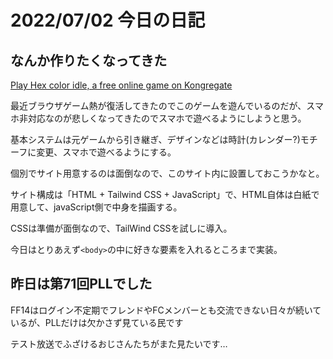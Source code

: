 # 2022/07/02 今日の日記

## なんか作りたくなってきた

[Play Hex color idle, a free online game on Kongregate](https://www.kongregate.com/games/Myafkish/hex-color-idle)

最近ブラウザゲーム熱が復活してきたのでこのゲームを遊んでいるのだが、スマホ非対応なのが悲しくなってきたのでスマホで遊べるようにしようと思う。

基本システムは元ゲームから引き継ぎ、デザインなどは時計(カレンダー?)モチーフに変更、スマホで遊べるようにする。

個別でサイト用意するのは面倒なので、このサイト内に設置しておこうかなと。

サイト構成は「HTML + Tailwind CSS + JavaScript」で、HTML自体は白紙で用意して、javaScript側で中身を描画する。

CSSは準備が面倒なので、TailWind CSSを試しに導入。

今日はとりあえず`<body>`の中に好きな要素を入れるところまで実装。

## 昨日は第71回PLLでした

FF14はログイン不定期でフレンドやFCメンバーとも交流できない日々が続いているが、PLLだけは欠かさず見ている民です

テスト放送でふざけるおじさんたちがまた見たいです…
